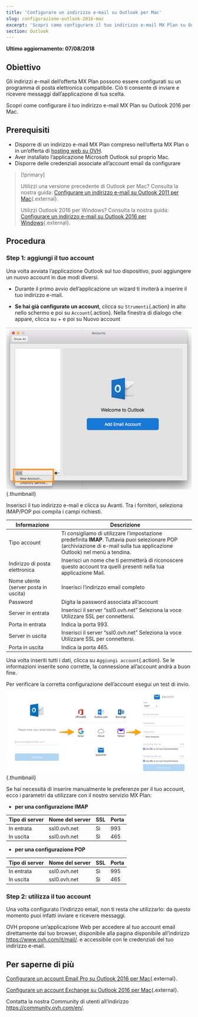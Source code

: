 ```yaml
---
title: 'Configurare un indirizzo e-mail su Outlook per Mac'
slug: configurazione-outlook-2016-mac
excerpt: 'Scopri come configurare il tuo indirizzo e-mail MX Plan su Outlook 2016 per Mac'
section: Outlook
---
```


**Ultimo aggiornamento: 07/08/2018**

## Obiettivo

Gli indirizzi e-mail dell’offerta MX Plan possono essere configurati su un programma di posta elettronica compatibile. Ciò ti consente di inviare e ricevere messaggi dall’applicazione di tua scelta.

Scopri come configurare il tuo indirizzo e-mail MX Plan su Outlook 2016 per Mac.

## Prerequisiti

- Disporre di un indirizzo e-mail MX Plan compreso nell’offerta MX Plan o in un’offerta di [hosting web su OVH](https://www.ovh.it/hosting-web/).  
- Aver installato l’applicazione Microsoft Outlook sul proprio Mac.
- Disporre delle credenziali associate all’account email da configurare

> [!primary]
>
> Utilizzi una versione precedente di Outlook per Mac? Consulta la nostra guida: [Configurare un indirizzo e-mail su Outlook 2011 per Mac](https://docs.ovh.com/it/emails/servizio_email_guida_alla_configurazione_di_outlook_2011_su_mac/){.external}.
>
> Utilizzi Outlook 2016 per Windows? Consulta la nostra guida: [Configurare un indirizzo e-mail su Outlook 2016 per Windows](https://docs.ovh.com/gb/en/emails/configuration-outlook-2016/){.external}.
>

## Procedura

### Step 1: aggiungi il tuo account

Una volta avviata l’applicazione Outlook sul tuo dispositivo, puoi aggiungere un nuovo account in due modi diversi.

- Durante il primo avvio dell’applicazione un wizard ti inviterà a inserire il tuo indirizzo e-mail.

- **Se hai già configurato un account**, clicca su `Strumenti`{.action} in alto nello schermo e poi su `Account`{.action}. Nella finestra di dialogo che appare, clicca su + e poi su Nuovo account

![mxplan](images/configuration-outlook-2016-mac-step1.png){.thumbnail}

Inserisci il tuo indirizzo e-mail e clicca su Avanti. Tra i fornitori, seleziona IMAP/POP poi compila i campi richiesti. 

|Informazione|Descrizione|
|---|---|
|Tipo account|Ti consigliamo di utilizzare l’impostazione predefinita **IMAP**. Tuttavia puoi selezionare POP (archiviazione di e-mail sulla tua applicazione Outlook) nel menù a tendina.|
|Indirizzo di posta elettronica|Inserisci un nome che ti permetterà di riconoscere questo account tra quelli presenti nella tua applicazione Mail.|
|Nome utente (server posta in uscita)|Inserisci l’indirizzo email completo|
|Password|Digita la password associata all’account|
|Server in entrata |Inserisci il server “ssl0.ovh.net” Seleziona la voce Utilizzare SSL per connettersi.|
|Porta in entrata|Indica la porta 993.|
|Server in uscita|Inserisci il server “ssl0.ovh.net” Seleziona la voce Utilizzare SSL per connettersi.|
|Porta in uscita|Indica la porta 465.|

Una volta inseriti tutti i dati, clicca su `Aggiungi account`{.action}. Se le informazioni inserite sono corrette, la connessione all’account andrà a buon fine. 

Per verificare la corretta configurazione dell’account esegui un test di invio.

![mxplan](images/configuration-outlook-2016-mac-step2.png){.thumbnail}

Se hai necessità di inserire manualmente le preferenze per il tuo account, ecco i parametri da utilizzare con il nostro servizio MX Plan:

- **per una configurazione IMAP**

|Tipo di server |Nome del server|SSL|Porta|
|---|---|---|---|
|In entrata|ssl0.ovh.net|Sì|993|
|In uscita|ssl0.ovh.net|Sì|465|

- **per una configurazione POP**

|Tipo di server |Nome del server|SSL|Porta|
|---|---|---|---|
|In entrata|ssl0.ovh.net|Sì|995|
|In uscita|ssl0.ovh.net|Sì|465|

### Step 2: utilizza il tuo account

Una volta configurato l’indirizzo email, non ti resta che utilizzarlo: da questo momento puoi infatti inviare e ricevere messaggi.

OVH propone un’applicazione Web per accedere al tuo account email direttamente dal tuo browser, disponibile alla pagina  disponibile all’indirizzo https://www.ovh.com/it/mail/. e accessibile con le credenziali del tuo indirizzo e-mail.

## Per saperne di più

[Configurare un account Email Pro su Outlook 2016 per Mac](https://docs.ovh.com/gb/en/emails-pro/configuration-outlook-2016-mac/){.external}.

[Configurare un account Exchange su Outlook 2016 per Mac](https://docs.ovh.com/gb/en/microsoft-collaborative-solutions/configuration-outlook-2016-mac/){.external}.

Contatta la nostra Community di utenti all’indirizzo <https://community.ovh.com/en/>.